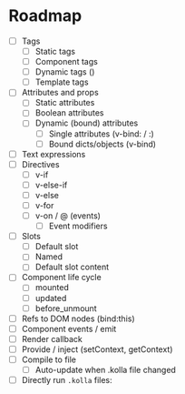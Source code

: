 # Roadmap

- [ ] Tags
	- [ ] Static tags
	- [ ] Component tags
	- [ ] Dynamic tags (<component is="...">)
	- [ ] Template tags
- [ ] Attributes and props
	- [ ] Static attributes
	- [ ] Boolean attributes
	- [ ] Dynamic (bound) attributes
		- [ ] Single attributes (v-bind: / :)
		- [ ] Bound dicts/objects (v-bind)
- [ ] Text expressions
- [ ] Directives
	- [ ] v-if
	- [ ] v-else-if
	- [ ] v-else
	- [ ] v-for
	- [ ] v-on / @ (events)
		- [ ] Event modifiers
- [ ] Slots
	- [ ] Default slot
	- [ ] Named
	- [ ] Default slot content
- [ ] Component life cycle
	- [ ] mounted
	- [ ] updated
	- [ ] before_unmount
- [ ] Refs to DOM nodes (bind:this)
- [ ] Component events / emit
- [ ] Render callback
- [ ] Provide / inject (setContext, getContext)
- [ ] Compile to file
	- [ ] Auto-update when .kolla file changed
- [ ] Directly run `.kolla` files:
